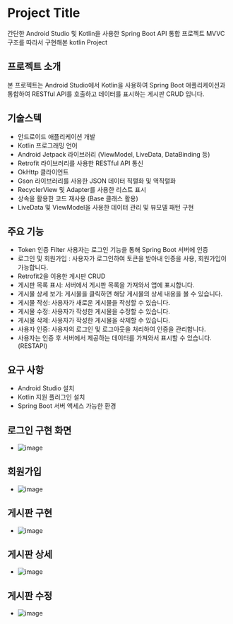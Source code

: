 # Project Title

간단한 Android Studio 및 Kotlin을 사용한 Spring Boot API 통합 프로젝트 
MVVC 구조를 따라서 구현해본 kotlin Project

## 프로젝트 소개

본 프로젝트는 Android Studio에서 Kotlin을 사용하여 Spring Boot 애플리케이션과 통합하여 RESTful API를 호출하고 데이터를 표시하는 게시판 CRUD 입니다.

## 기술스텍
- 안드로이드 애플리케이션 개발
- Kotlin 프로그래밍 언어
- Android Jetpack 라이브러리 (ViewModel, LiveData, DataBinding 등)
- Retrofit 라이브러리를 사용한 RESTful API 통신
- OkHttp 클라이언트
- Gson 라이브러리를 사용한 JSON 데이터 직렬화 및 역직렬화
- RecyclerView 및 Adapter를 사용한 리스트 표시
- 상속을 활용한 코드 재사용 (Base 클래스 활용)
- LiveData 및 ViewModel을 사용한 데이터 관리 및 뷰모델 패턴 구현

## 주요 기능
- Token 인증 Filter 사용자는 로그인 기능을 통해 Spring Boot 서버에 인증
- 로그인 및 회원가입 : 사용자가 로그인하여 토큰을 받아내 인증을 사용, 회원가입이 가능합니다.
- Retrofit2을 이용한 게시판 CRUD
- 게시판 목록 표시: 서버에서 게시판 목록을 가져와서 앱에 표시합니다.
- 게시물 상세 보기: 게시물을 클릭하면 해당 게시물의 상세 내용을 볼 수 있습니다.
- 게시물 작성: 사용자가 새로운 게시물을 작성할 수 있습니다.
- 게시물 수정: 사용자가 작성한 게시물을 수정할 수 있습니다.
- 게시물 삭제: 사용자가 작성한 게시물을 삭제할 수 있습니다.
- 사용자 인증: 사용자의 로그인 및 로그아웃을 처리하여 인증을 관리합니다.
- 사용자는 인증 후 서버에서 제공하는 데이터를 가져와서 표시할 수 있습니다. (RESTAPI) 

## 요구 사항
- Android Studio 설치
- Kotlin 지원 플러그인 설치
- Spring Boot 서버 액세스 가능한 환경

## 로그인 구현 화면
- ![image](https://github.com/NoChristmas/ToyProject02/assets/127386254/8ee9b044-5af6-40fa-84e3-e9a78b59ac06)

## 회원가입
- ![image](https://github.com/NoChristmas/ToyProject02/assets/127386254/b859cb6b-b294-4c40-ac61-4db99a6e5555)

## 게시판 구현 
- ![image](https://github.com/NoChristmas/ToyProject02/assets/127386254/8939a8d5-5623-4775-9a1d-ccb5feb6c372)

## 게시판 상세
- ![image](https://github.com/NoChristmas/ToyProject02/assets/127386254/2473fea4-9689-4ea1-a51c-d0f4ad388d43)

## 게시판 수정
- ![image](https://github.com/NoChristmas/ToyProject02/assets/127386254/146dd523-c63e-4f64-a6b8-1872c47f4d88)

